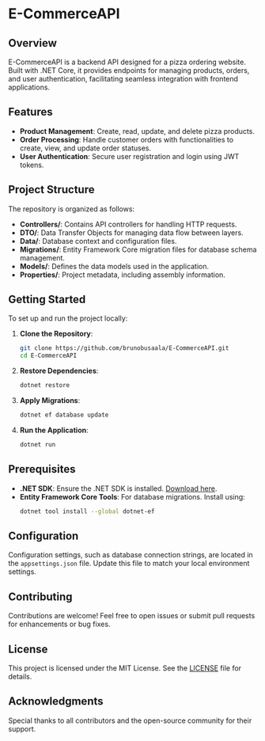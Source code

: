 
# E-CommerceAPI

## Overview

E-CommerceAPI is a backend API designed for a pizza ordering website. Built with .NET Core, it provides endpoints for managing products, orders, and user authentication, facilitating seamless integration with frontend applications.

## Features

- **Product Management**: Create, read, update, and delete pizza products.
- **Order Processing**: Handle customer orders with functionalities to create, view, and update order statuses.
- **User Authentication**: Secure user registration and login using JWT tokens.

## Project Structure

The repository is organized as follows:

- **Controllers/**: Contains API controllers for handling HTTP requests.
- **DTO/**: Data Transfer Objects for managing data flow between layers.
- **Data/**: Database context and configuration files.
- **Migrations/**: Entity Framework Core migration files for database schema management.
- **Models/**: Defines the data models used in the application.
- **Properties/**: Project metadata, including assembly information.

## Getting Started

To set up and run the project locally:

1. **Clone the Repository**:
   ```bash
   git clone https://github.com/brunobusaala/E-CommerceAPI.git
   cd E-CommerceAPI
   ```

2. **Restore Dependencies**:
   ```bash
   dotnet restore
   ```

3. **Apply Migrations**:
   ```bash
   dotnet ef database update
   ```

4. **Run the Application**:
   ```bash
   dotnet run
   ```

## Prerequisites

- **.NET SDK**: Ensure the .NET SDK is installed. [Download here](https://dotnet.microsoft.com/download).
- **Entity Framework Core Tools**: For database migrations. Install using:
  ```bash
  dotnet tool install --global dotnet-ef
  ```

## Configuration

Configuration settings, such as database connection strings, are located in the `appsettings.json` file. Update this file to match your local environment settings.

## Contributing

Contributions are welcome! Feel free to open issues or submit pull requests for enhancements or bug fixes.

## License

This project is licensed under the MIT License. See the [LICENSE](LICENSE) file for details.

## Acknowledgments

Special thanks to all contributors and the open-source community for their support.
